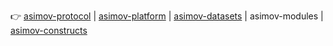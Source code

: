 👉
[asimov-protocol](https://github.com/asimov-protocol)
|
[asimov-platform](https://github.com/asimov-platform)
|
[asimov-datasets](https://github.com/asimov-datasets)
|
asimov-modules
|
[asimov-constructs](https://github.com/asimov-constructs)
